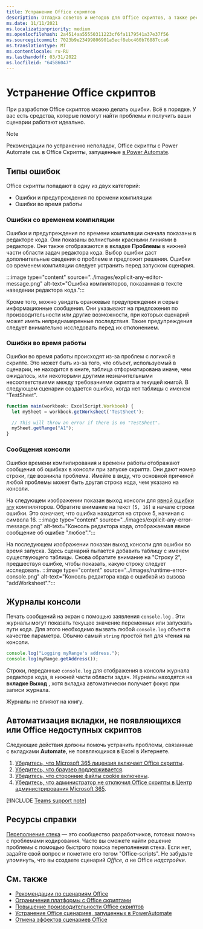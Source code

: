 ```yaml
---
title: Устранение Office скриптов
description: Отладка советов и методов для Office скриптов, а также ресурсов справки.
ms.date: 11/11/2021
ms.localizationpriority: medium
ms.openlocfilehash: 2a4514aa55550311223cf6fa1179541a37e37f56
ms.sourcegitcommit: 7023b9e23499806901a5ecf8ebc460b76887cca6
ms.translationtype: MT
ms.contentlocale: ru-RU
ms.lasthandoff: 03/31/2022
ms.locfileid: "64586047"
---
```

# <a name="troubleshoot-office-scripts"></a>Устранение Office скриптов

При разработке Office скриптов можно делать ошибки. Всё в порядке. У вас есть средства, которые помогут найти проблемы и получить ваши сценарии работают идеально.

> [!NOTE]
> Рекомендации по устранению неполадок, Office скрипты с Power Automate см. в Office Скрипты, запущенные [в Power Automate](power-automate-troubleshooting.md).

## <a name="types-of-errors"></a>Типы ошибок

Office скрипты попадают в одну из двух категорий:

* Ошибки и предупреждения по времени компиляции
* Ошибки во время работы

### <a name="compile-time-errors"></a>Ошибки со временем компиляции

Ошибки и предупреждения по времени компиляции сначала показаны в редакторе кода. Они показаны волнистыми красными линиями в редакторе. Они также отображаются в вкладке **Проблемы** в нижней части области задач редактора кода. Выбор ошибки даст дополнительные сведения о проблеме и предложит решения. Ошибки со временем компиляции следует устранить перед запуском сценария.

:::image type="content" source="../images/explicit-any-editor-message.png" alt-text="Ошибка компиляторов, показанная в тексте наведении редактора кода.":::

Кроме того, можно увидеть оранжевые предупреждения и серые информационные сообщения. Они указывают на предложения по производительности или другие возможности, при которых сценарий может иметь непреднамеренные последствия. Такие предупреждения следует внимательно исследовать перед их отклонением.

### <a name="runtime-errors"></a>Ошибки во время работы

Ошибки во время работы происходят из-за проблем с логикой в скрипте. Это может быть из-за того, что объект, используемый в сценарии, не находится в книге, таблица отформатирована иначе, чем ожидалось, или некоторыми другими незначительными несоответствиями между требованиями скрипта и текущей книгой. В следующем сценарии создается ошибка, когда нет таблицы с именем "TestSheet".

```TypeScript
function main(workbook: ExcelScript.Workbook) {
  let mySheet = workbook.getWorksheet('TestSheet');

  // This will throw an error if there is no "TestSheet".
  mySheet.getRange("A1");
}
```

### <a name="console-messages"></a>Сообщения консоли

Ошибки времени компилирования и времени работы отображают сообщения об ошибках в консоли при запуске скрипта. Они дают номер строки, где возникла проблема. Имейте в виду, что основной причиной любой проблемы может быть другая строка кода, чем указано на консоли.

На следующем изображении показан выход консоли для [явной ошибки `any`](../develop/typescript-restrictions.md) компиляторов. Обратите внимание на текст `[5, 16]` в начале строки ошибки. Это означает, что ошибка находится на строке 5, начиная с символа 16.
:::image type="content" source="../images/explicit-any-error-message.png" alt-text="Консоль редактора кода, отображаемая явное сообщение об ошибке &quot;любое&quot;.":::

На последующем изображении показан выход консоли для ошибки во время запуска. Здесь сценарий пытается добавить таблицу с именем существующего таблицы. Снова обратите внимание на "Строку 2", предшествуя ошибке, чтобы показать, какую строку следует исследовать.
:::image type="content" source="../images/runtime-error-console.png" alt-text="Консоль редактора кода с ошибкой из вызова &quot;addWorksheet&quot;.":::

## <a name="console-logs"></a>Журналы консоли

Печать сообщений на экран с помощью заявления `console.log` . Эти журналы могут показать текущее значение переменных или запускать пути кода. Для этого необходимо вызвать любой `console.log` объект в качестве параметра. Обычно самый `string` простой тип для чтения на консоли.

```TypeScript
console.log("Logging myRange's address.");
console.log(myRange.getAddress());
```

Строки, переданные `console.log` для отображения в консоли журнала редактора кода, в нижней части области задач. Журналы находятся на **вкладке Выход** , хотя вкладка автоматически получает фокус при записи журнала.

Журналы не влияют на книгу.

## <a name="automate-tab-not-appearing-or-office-scripts-unavailable"></a>Автоматизация вкладки, не появляющихся или Office недоступных скриптов

Следующие действия должны помочь устранить проблемы, связанные с вкладками **Automate**, не появляющихся в Excel в Интернете.

1. [Убедитесь, что Microsoft 365 лицензия включает Office скрипты](../overview/excel.md#requirements).
1. [Убедитесь, что браузер поддерживается](platform-limits.md#browser-support).
1. [Убедитесь, что сторонние файлы cookie включены](platform-limits.md#third-party-cookies).
1. [Убедитесь, что администратор не отключил Office скрипты в Центр администрирования Microsoft 365](/microsoft-365/admin/manage/manage-office-scripts-settings).

[!INCLUDE [Teams support note](../includes/teams-support-note.md)]

## <a name="help-resources"></a>Ресурсы справки

[Переполнение стека](https://stackoverflow.com/questions/tagged/office-scripts) — это сообщество разработчиков, готовых помочь с проблемами кодирования. Часто вы сможете найти решение проблемы с помощью быстрого поиска переполнения стека. Если нет, задайте свой вопрос и пометите его тегом "Office-scripts". Не забудьте упомянуть, что вы создаете сценарий *Office, а* не Office *надстройки*.

## <a name="see-also"></a>См. также

- [Рекомендации по сценариям Office](../develop/best-practices.md)
- [Ограничения платформы с Office скриптами](platform-limits.md)
- [Повышение производительности Office скриптов](../develop/web-client-performance.md)
- [Устранение Office сценариев, запущенных в PowerAutomate](power-automate-troubleshooting.md)
- [Отмена эффектов сценариев Office](undo.md)
